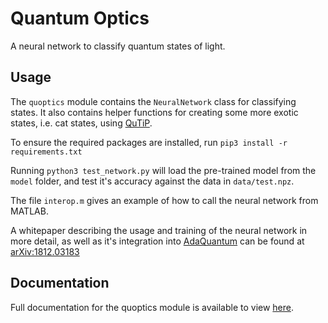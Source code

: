# Quantum Optics   

A neural network to classify quantum states of light.

## Usage

The `quoptics` module contains the `NeuralNetwork` class for classifying states.
It also contains helper functions for creating some more exotic
states, i.e. cat states, using [QuTiP](http://qutip.org). 

To ensure the required packages are installed, run
`pip3 install -r requirements.txt`   

Running `python3 test_network.py` will load the pre-trained model from the
`model` folder, and test it's accuracy against the data in `data/test.npz`.

The file `interop.m` gives an example of how to call the neural network
from MATLAB.

A whitepaper describing the usage and training of the neural network in more
detail, as well as it's integration into 
[AdaQuantum](https://github.com/paulk444/AdaQuantum) can be found at 
[arXiv:1812.03183](https://arxiv.org/abs/1812.03183)

## Documentation

Full documentation for the quoptics module is available to view
[here](https://lewis-od.github.io/Quantum-Optics/).
